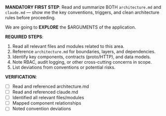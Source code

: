 **MANDATORY FIRST STEP**: Read and summarize BOTH `architecture.md` and `claude.md` — show me the key conventions, triggers, and clean architecture rules before proceeding.

We are going to **EXPLORE** the $ARGUMENTS of the application.

**REQUIRED STEPS**:
1. Read all relevant files and modules related to this area.
2. Reference `architecture.md` for boundaries, layers, and dependencies.
3. Identify key components, contracts (proto/HTTP), and data models.
4. Note RBAC, audit logging, or other cross-cutting concerns in scope.
5. List deviations from conventions or potential risks.

**VERIFICATION**:
- [ ] Read and referenced architecture.md
- [ ] Read and referenced claude.md
- [ ] Identified all relevant files/modules
- [ ] Mapped component relationships
- [ ] Noted convention deviations
